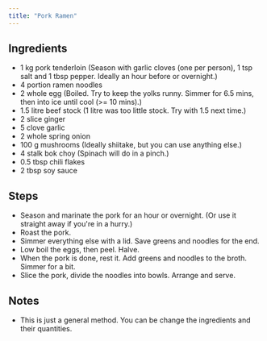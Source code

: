 ```yaml
---
title: "Pork Ramen"
---
```


## Ingredients
* 1 kg pork tenderloin (Season with garlic cloves (one per person), 1 tsp salt and 1 tbsp pepper. Ideally an hour before or overnight.)
* 4 portion ramen noodles
* 2 whole egg (Boiled. Try to keep the yolks runny. Simmer for 6.5 mins, then into ice until cool (>= 10 mins).)
* 1.5 litre beef stock (1 litre was too little stock. Try with 1.5 next time.)
* 2 slice ginger
* 5 clove garlic
* 2 whole spring onion
* 100 g mushrooms (Ideally shiitake, but you can use anything else.)
* 4 stalk bok choy (Spinach will do in a pinch.)
* 0.5 tbsp chili flakes
* 2 tbsp soy sauce

## Steps
* Season and marinate the pork for an hour or overnight. (Or use it straight away if you're in a hurry.)
* Roast the pork.
* Simmer everything else with a lid. Save greens and noodles for the end.
* Low boil the eggs, then peel. Halve.
* When the pork is done, rest it. Add greens and noodles to the broth. Simmer for a bit.
* Slice the pork, divide the noodles into bowls. Arrange and serve.

## Notes
* This is just a general method. You can be change the ingredients and their quantities.

